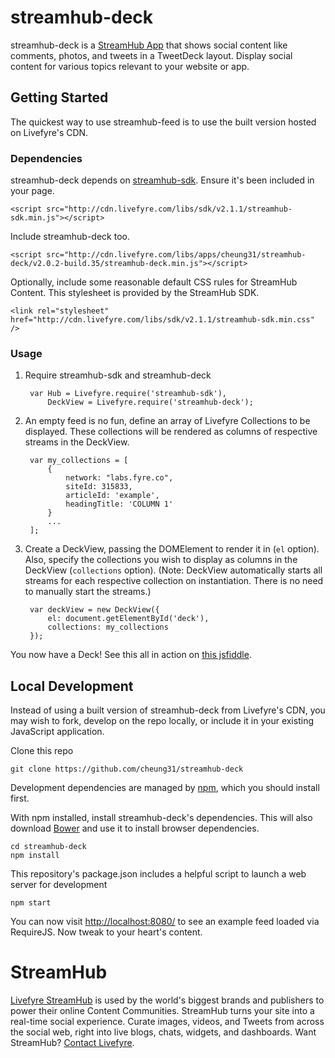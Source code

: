 # streamhub-deck

streamhub-deck is a [StreamHub App](http://apps.livefyre.com) that shows social content like comments, photos, and tweets in a TweetDeck layout. Display social content for various topics relevant to your website or app.

## Getting Started

The quickest way to use streamhub-feed is to use the built version hosted on Livefyre's CDN.

### Dependencies

streamhub-deck depends on [streamhub-sdk](https://github.com/livefyre/streamhub-sdk). Ensure it's been included in your page.

	<script src="http://cdn.livefyre.com/libs/sdk/v2.1.1/streamhub-sdk.min.js"></script>

Include streamhub-deck too.

	<script src="http://cdn.livefyre.com/libs/apps/cheung31/streamhub-deck/v2.0.2-build.35/streamhub-deck.min.js"></script>
	
Optionally, include some reasonable default CSS rules for StreamHub Content. This stylesheet is provided by the StreamHub SDK.

    <link rel="stylesheet" href="http://cdn.livefyre.com/libs/sdk/v2.1.1/streamhub-sdk.min.css" />


### Usage

1. Require streamhub-sdk and streamhub-deck

        var Hub = Livefyre.require('streamhub-sdk'),
            DeckView = Livefyre.require('streamhub-deck');
            
          
1. An empty feed is no fun, define an array of Livefyre Collections to be displayed. These collections will be rendered as columns of respective streams in the DeckView.

        var my_collections = [
        	{
            	network: "labs.fyre.co",
	            siteId: 315833,
    	        articleId: 'example',
        		headingTitle: 'COLUMN 1'
        	}
        	...
        ];
    
1. Create a DeckView, passing the DOMElement to render it in (```el``` option). Also, specify the collections you wish to display as columns in the DeckView (```collections``` option). (Note: DeckView automatically starts all streams for each respective collection on instantiation. There is no need to manually start the streams.)

        var deckView = new DeckView({
            el: document.getElementById('deck'),
            collections: my_collections
        });

You now have a Deck! See this all in action on [this jsfiddle](http://jsfiddle.net/nmVz3/9/).

## Local Development

Instead of using a built version of streamhub-deck from Livefyre's CDN, you may wish to fork, develop on the repo locally, or include it in your existing JavaScript application.

Clone this repo

    git clone https://github.com/cheung31/streamhub-deck

Development dependencies are managed by [npm](https://github.com/isaacs/npm), which you should install first.

With npm installed, install streamhub-deck's dependencies. This will also download [Bower](https://github.com/bower/bower) and use it to install browser dependencies.

    cd streamhub-deck
    npm install

This repository's package.json includes a helpful script to launch a web server for development

    npm start

You can now visit [http://localhost:8080/](http://localhost:8080/) to see an example feed loaded via RequireJS. Now tweak to your heart's content.

# StreamHub

[Livefyre StreamHub](http://www.livefyre.com/streamhub/) is used by the world's biggest brands and publishers to power their online Content Communities. StreamHub turns your site into a real-time social experience. Curate images, videos, and Tweets from across the social web, right into live blogs, chats, widgets, and dashboards. Want StreamHub? [Contact Livefyre](http://www.livefyre.com/contact/).
